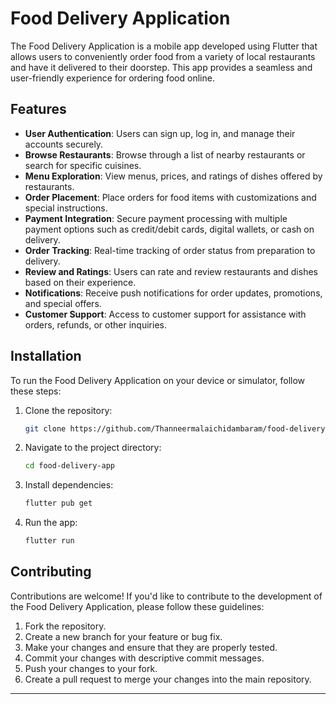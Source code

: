 
# Food Delivery Application

The Food Delivery Application is a mobile app developed using Flutter that allows users to conveniently order food from a variety of local restaurants and have it delivered to their doorstep. This app provides a seamless and user-friendly experience for ordering food online.

## Features

- **User Authentication**: Users can sign up, log in, and manage their accounts securely.
- **Browse Restaurants**: Browse through a list of nearby restaurants or search for specific cuisines.
- **Menu Exploration**: View menus, prices, and ratings of dishes offered by restaurants.
- **Order Placement**: Place orders for food items with customizations and special instructions.
- **Payment Integration**: Secure payment processing with multiple payment options such as credit/debit cards, digital wallets, or cash on delivery.
- **Order Tracking**: Real-time tracking of order status from preparation to delivery.
- **Review and Ratings**: Users can rate and review restaurants and dishes based on their experience.
- **Notifications**: Receive push notifications for order updates, promotions, and special offers.
- **Customer Support**: Access to customer support for assistance with orders, refunds, or other inquiries.

## Installation

To run the Food Delivery Application on your device or simulator, follow these steps:

1. Clone the repository:

   ```bash
   git clone https://github.com/Thanneermalaichidambaram/food-delivery-app.git
   ```

2. Navigate to the project directory:

   ```bash
   cd food-delivery-app
   ```

3. Install dependencies:

   ```bash
   flutter pub get
   ```

4. Run the app:

   ```bash
   flutter run
   ```

## Contributing

Contributions are welcome! If you'd like to contribute to the development of the Food Delivery Application, please follow these guidelines:

1. Fork the repository.
2. Create a new branch for your feature or bug fix.
3. Make your changes and ensure that they are properly tested.
4. Commit your changes with descriptive commit messages.
5. Push your changes to your fork.
6. Create a pull request to merge your changes into the main repository.


---

